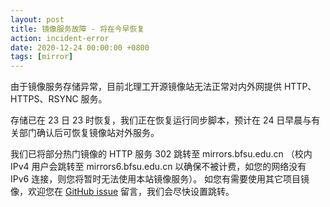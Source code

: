 ```yaml
---
layout: post
title: 镜像服务故障 - 将在今早恢复
action: incident-error
date: 2020-12-24 00:00:00 +0800
tags: [mirror]
---
```


由于镜像服务存储异常，目前北理工开源镜像站无法正常对内外网提供 HTTP、HTTPS、RSYNC 服务。

存储已在 23 日 23 时恢复，我们正在恢复运行同步脚本，预计在 24 日早晨与有关部门确认后可恢复镜像站对外服务。

我们已将部分热门镜像的 HTTP 服务 302 跳转至 mirrors.bfsu.edu.cn
（校内 IPv4 用户会跳转至 mirrors6.bfsu.edu.cn 以确保不被计费，如您的网络没有 IPv6 连接，则您将暂时无法使用本站镜像服务）。
如您有需要使用其它项目镜像，欢迎您在 [GitHub issue](https://github.com/BITNP/issues/issues/27) 留言，我们会尽快设置跳转。
